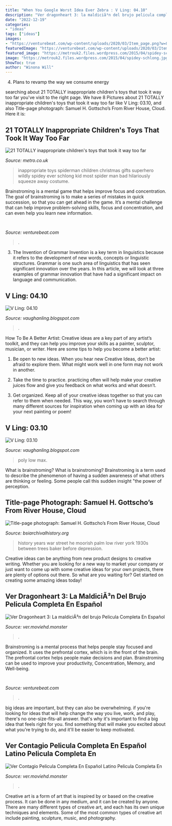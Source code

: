```yaml
---
title: "When You Google Worst Idea Ever Zebra : V Ling: 04.10"
description: "Ver dragonheart 3: la maldiciã³n del brujo pelicula completa en español"
date: "2022-12-19"
categories:
- "ideas"
tags: ["ideas"]
images:
- "https://venturebeat.com/wp-content/uploads/2020/03/Item_page.png?w=800"
featuredImage: "https://venturebeat.com/wp-content/uploads/2020/03/Item_page.png?w=800"
featured_image: "https://metrouk2.files.wordpress.com/2015/04/spidey-schlong.jpg"
image: "https://metrouk2.files.wordpress.com/2015/04/spidey-schlong.jpg"
ShowToc: true
author: "Winona Will"
---
```



4. Plans to revamp the way we consume energy 

	

		
searching about 21 TOTALLY inappropriate children&#039;s toys that took it way too far you've visit to the right page. We have 8 Pictures about 21 TOTALLY inappropriate children&#039;s toys that took it way too far like V Ling: 03.10,  and also Title-page photograph: Samuel H. Gottscho’s From River House, Cloud. Here it is:
		
    
## 21 TOTALLY Inappropriate Children&#039;s Toys That Took It Way Too Far

<img loading=lazy src="https://metrouk2.files.wordpress.com/2015/04/spidey-schlong.jpg" onerror="this.onerror=null;this.src='https://tse1.mm.bing.net/th?id=OIP.f5BNxMDLqKzTzRnD3m9segHaJ4&amp;pid=15.1';" alt="21 TOTALLY inappropriate children&#039;s toys that took it way too far">

_Source: metro.co.uk_

>inappropriate toys spiderman children christmas gifts superhero wildly spidey ever schlong kid most spider man bad hilariously squeeze away costume. 

	

Brainstroming is a mental game that helps improve focus and concentration. The goal of brainstroming is to make a series of mistakes in quick succession, so that you can get ahead in the game. It’s a mental challenge that can help improve problem-solving skills, focus and concentration, and can even help you learn new information.

    
## 

<img loading=lazy src="https://venturebeat.com/wp-content/uploads/2018/12/DfGtlDKW0AALxnR.jpg?w=800" onerror="this.onerror=null;this.src='https://tse2.mm.bing.net/th?id=OIP.q-8bGSNNa3u3IKVIYiDrvAHaE8&amp;pid=15.1';" alt="">

_Source: venturebeat.com_

>. 

	

3. The Invention of Grammar
Invention is a key term in linguistics because it refers to the development of new words, concepts or linguistic structures. Grammar is one such area of linguistics that has seen significant innovation over the years. In this article, we will look at three examples of grammar innovation that have had a significant impact on language and communication.

    
## V Ling: 04.10

<img loading=lazy src="http://1.bp.blogspot.com/_annTPGBcsB4/S8Pog1og-eI/AAAAAAAADUA/98YPnIBBC8Y/s400/2913201999_5a60d6ebdb_o.jpg" onerror="this.onerror=null;this.src='https://tse3.mm.bing.net/th?id=OIP.3Wktqhk1w9NK6ArZ2UXpXQAAAA&amp;pid=15.1';" alt="V Ling: 04.10">

_Source: vaughanling.blogspot.com_

>. 

	

How To Be A Better Artist:
Creative ideas are a key part of any artist’s toolkit, and they can help you improve your skills as a painter, sculptor, musician, or writer. Here are some tips to help you become a better artist:
1. Be open to new ideas. When you hear new Creative Ideas, don’t be afraid to explore them. What might work well in one form may not work in another.

2. Take the time to practice. practicing often will help make your creative juices flow and give you feedback on what works and what doesn’t.

3. Get organized. Keep all of your creative ideas together so that you can refer to them when needed. This way, you won’t have to search through many different sources for inspiration when coming up with an idea for your next painting or poem!

    
## V Ling: 03.10

<img loading=lazy src="https://2.bp.blogspot.com/_annTPGBcsB4/S6WsvH8i1OI/AAAAAAAADKQ/jpe_Pxz0FhM/s400/model-d-max-low-poly.jpg" onerror="this.onerror=null;this.src='https://tse1.mm.bing.net/th?id=OIP.hmCFHoZBojVYInz8aeetyAHaGB&amp;pid=15.1';" alt="V Ling: 03.10">

_Source: vaughanling.blogspot.com_

>poly low max. 

	

What is brainstroming?
What is brainstroming? Brainstroming is a term used to describe the phenomenon of having a sudden awareness of what others are thinking or feeling. Some people call this sudden insight "the power of perception.

    
## Title-page Photograph: Samuel H. Gottscho’s From River House, Cloud

<img loading=lazy src="http://www.bsiarchivalhistory.org/BSI_Archival_History/Woodys_pt_1_files/droppedImage_13.jpg" onerror="this.onerror=null;this.src='https://tse3.mm.bing.net/th?id=OIP.Ian6nR3ZLVsyPcRSffaLkQHaDx&amp;pid=15.1';" alt="Title-page photograph: Samuel H. Gottscho’s From River House, Cloud">

_Source: bsiarchivalhistory.org_

>history years war street he moorish palm low river york 1930s between trees baker before depression. 

	

Creative ideas can be anything from new product designs to creative writing. Whether you are looking for a new way to market your company or just want to come up with some creative ideas for your own projects, there are plenty of options out there. So what are you waiting for? Get started on creating some amazing ideas today!

    
## Ver Dragonheart 3: La MaldiciÃ³n Del Brujo Pelicula Completa En Español

<img loading=lazy src="http://image.tmdb.org/t/p/w185/6EQENcnwCLFZ6BSeqC83Cl7OsQO.jpg" onerror="this.onerror=null;this.src='https://tse1.mm.bing.net/th?id=OIP.fisItEuzkOvLNfEybh_fNwAAAA&amp;pid=15.1';" alt="Ver Dragonheart 3: La maldiciÃ³n del brujo Pelicula Completa En Español">

_Source: ver.moviehd.monster_

>. 

	

Brainstroming is a mental process that helps people stay focused and organized. It uses the prefrontal cortex, which is in the front of the brain. The prefrontal cortex helps people make decisions and plan. Brainstroming can be used to improve your productivity, Concentration, Memory, and Well-being.

    
## 

<img loading=lazy src="https://venturebeat.com/wp-content/uploads/2020/03/Item_page.png?w=800" onerror="this.onerror=null;this.src='https://tse1.mm.bing.net/th?id=OIP.gP60ocmcV_93XCydU7yQ4QHaEw&amp;pid=15.1';" alt="">

_Source: venturebeat.com_

>. 

	

big ideas are important, but they can also be overwhelming. if you're looking for ideas that will help change the way you live, work, and play, there's no one-size-fits-all answer. that's why it's important to find a big idea that feels right for you. find something that will make you excited about what you're trying to do, and it'll be easier to keep motivated.

    
## Ver Contagio Pelicula Completa En Español Latino Pelicula Completa En

<img loading=lazy src="http://image.tmdb.org/t/p/w185/4rIIgrJRItYN5sgdnAfDXWVfSbI.jpg" onerror="this.onerror=null;this.src='https://tse3.mm.bing.net/th?id=OIP.Cwyg3ZzwpHZc1-pIpVqg-AAAAA&amp;pid=15.1';" alt="Ver Contagio Pelicula Completa En Español Latino Pelicula Completa En">

_Source: ver.moviehd.monster_

>. 

	

Creative art is a form of art that is inspired by or based on the creative process. It can be done in any medium, and it can be created by anyone. There are many different types of creative art, and each has its own unique techniques and elements. Some of the most common types of creative art include painting, sculpture, music, and photography.

